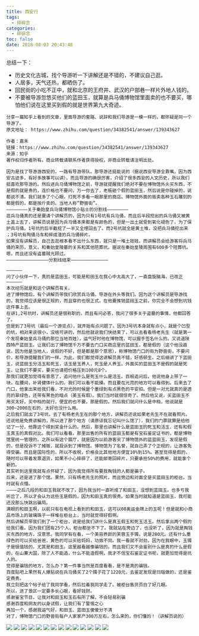 ```yaml
---
title: 西安行
tags:
  - 碎碎念
categories:
  - 碎碎念
toc: false
date: 2018-08-03 20:43:48
---
```


总结一下：
- 历史文化古城，找个导游听一下讲解还是不错的，不建议自己逛。
- 人居多，天气还热，都晒伤了。
- 回民街的小吃不正中，就和北京的王府井、武汉的户部巷一样片外地人钱的。
- 不要被导游忽悠买他们的蓝田玉，就算是兵马俑博物馆里面卖的也不要买，哪怕他们说在这里买到假的就是世界第九大奇迹。

```
分享一篇知乎上看到的文章，里面导游的套路、说辞和我们导游是一模一样的，都怀疑是同一个导游了。
原文地址： https://www.zhihu.com/question/34382541/answer/139343627

作者：嘉禾
链接：https://www.zhihu.com/question/34382541/answer/139343627
来源：知乎
著作权归作者所有。商业转载请联系作者获得授权，非商业转载请注明出处。

因为是找了导游游西安的，一路有导游带队。那导游还挺能说的（据说西安导游全靠嘴，因为西安古迹多，有好多故事可以讲），而且导游的确很厉害，介绍了很多西安的人文历史，所以我们挺喜欢那导游的。然后进兵马俑博物馆之前，导游就提醒我们绝对不要在博物馆外头买东西，不是假的就是贵的，连价格也不要问，万一你去了，老板砸个假的蓝田玉，然后说是你碰掉的，说都说不清。我们就多了个心眼，打死不多看一眼那里的商店。博物馆外面的贩卖各种玉石雕刻的都是假的，都是按斤卖的。当地人称“野兽街”。
————————关于秦始皇兵马俑博物馆小贴士的分割线————————
逛兵马俑真的还是要请个讲解员的，因为只有1号坑有兵马俑，而且后半段挖出的兵马俑又被黄土盖上去了，讲解员说是因为兵马俑本来都是有颜色的，但是一出土就受到氧化褪色了，为了保护兵马俑，1号坑的后半截挖了一半又全埋回去了。而2号坑就全是黄土堆，没把兵马俑挖出来 ；3号坑有陶俑马车和碎成渣的兵马俑碎片。
如果没有讲解员，自己去逛根本看不出什么东西，就只是一堆土娃娃。而讲解员会给游客将兵马俑的来历，意义，和秦始皇陵墓的关系和其他陪葬坑。据说在秦始皇陵周围有600多个陪葬坑。嗯，而且还没有盗墓贼光顾过。
————————————————分割线结束——————————————

——————
问了小伙伴一下，真的是蓝田玉，可能是和田玉在我心中太高大了，一直盘旋脑海，已改正
——————
本次经历就是和这个讲解员有关。
进了博物馆后，有个讲解员带我们欣赏兵马俑，导游在外头等我们。因为这个讲解员是导游找的，我觉得应该是很正规的，而且穿的也很正式。在他要推销蓝田玉之前，你完全不会想到坑钱这件事上去。
在讲1,2号坑时，讲解员还是很称职的，而且有问必答，我问了很多关于盗墓的事情，他都回答了。
但是到了3号坑（最后一个游览点），就开始有点问题了。因为3号坑本身就有点小，就是个凹型的坑，相对来说很小，没啥可讲的，然后他就说我们快结束了，可以去看看杨老先生（就是第一个发现秦始皇兵马俑的那位当地百姓），运气好时他在博物馆，可以握手签名什么的。又说道陕西特产蓝田玉。让我们出了博物馆千万不要去门口买商店里的蓝田玉，都是假的（这个他没直说，因为他是当地人，说假的不好，但是都是那个意思），称博物馆门口的街为野兽街，不要问价，和导游提醒我们的一样。为此，我们都觉得这讲解员真不错，好感顿生。之后细讲了下蓝田玉，说蓝田玉分活玉和死玉，活玉是玉养人，死玉是人养玉。外面买的蓝田玉不是假的就是死玉，让我们不要买，要买也请把价格压到100元8个。
那我们就更加觉得有意思了，追问他什么是死玉什么是活玉。百般追问后，他说他身上带了一块，在腰间，补肾健体什么的。我们可以看不能摸。而且要在光亮的地方可以看得到。后来去了门口，他拿出来给我们看，不对光的时候是个墨绿到有点黑色的平安扣。但是一对光就真的是透亮的翠绿色，还带有黑色的暗点（美玉有瑕）。我们当时就很惊奇了。然后他又说，买蓝田玉不用买太好，买中档的就行，便宜的也不要，那是假的。然后我们就问什么是中档，他说就是300~2000左右的，太好也没什么用。
之后我们就出了3号坑，去了有杨老先生在的那个地方，讲解员还说如果老先生不在就看照片。还说他是免费讲解的，所以进了那个地方（请原谅我忘记叫什么馆了），我们的门票就算是给他记了一分，他靠这个得到奖金什么的。然后，那里也讲解什么是蓝田玉的死玉和活玉，还有和假玉真玉的真假对比。我们可以看看。那里出售的所有的蓝田玉都是有宝石鉴定证书的，都是博物馆里统一管理的。之所以有这个展厅，就是因为以前游客买了博物馆外的蓝蓝田玉，发现是假的，但是投诉不了摊贩，就投诉到了博物馆。博物馆为了名誉，就自己弄了个正规的，让游客免得受骗。而且是国际性的，所以不收税，价格会比其他地方便宜10%到15%。甚至觉得是假的，随时可以带着发票退货，如果不小心摔碎了，还能邮寄回碎片，只要承担50%的费用，就能拿个新的。
其实听到这里我就有点怀疑了，因为我觉得所有要我掏钱的人都是骗子。
后来，还是进了那个馆。果然，只有杨老先生的照片。而且旁边和对面全是买蓝田玉的柜台。当时就有点懵。
————之后几段的和田玉我就不改了，因为我当时一直听成了和田玉，没想到蓝田玉。也多亏我听岔了，所以才会认为这些玉是假的，因为和田玉真的很贵。如果当时就知道是蓝田玉，我可能还没那么快跳出骗局。
满眼的和田玉啊，以前只有在电视上看到的和田玉，这可以08奥运金牌上的玉呢！但是就和小商品市场上的玻璃珠子一样堆在柜台上，当时就觉得好假啊。
然后讲解员带我们到了一个柜台，说是给我们讲什么是真玉假玉和死玉活玉。然后拿出两个假的给我们看。因为我们团有25个人，柜台都坐不下了。我就站在旁边了，也没听了，因为就是掏钱买东西的地方，没意思。我同学有在看，一个美容养颜的芙蓉玉手镯，说是280元。还有什么墨绿色的可以买给爸爸，黄色的可以买给妈妈，功效不同。我一看就不对劲，因为在我眼中，玉镯子是很值钱的，尤其是和田玉。这里越看越像骗钱的。而且我们又不会鉴别什么是真的什么是假的，在山寨大国，除了人不能造，什么不能造假啊，我才不信宝石鉴定证书呢，就更加觉得是坑人的。
觉得是骗钱的地方，怎么办？第一件事当然是百度看看，是不是真的骗钱。
百度贴吧上果然有人爆贴说在兵马俑买了2个镯子花了1220元，去鉴定发现是玛瑙做的，还是鉴定费贵。
我立刻把这个帖子给了我同学看，然后拉着我同学走了。被柜台售货员白了好几眼。
所以，进了景区一定要多长心眼，看好钱财。
感谢鉴宝节目，让我对和田玉和玉石有所了解，不会轻易别骗
感谢百度和网友的以身试假，让我们有了警惕之心
再加一个，感谢我运气好，和田玉、蓝田玉傻傻分不清
对了，博物馆门口的野兽街每户人家家产300万左右，怎么来的，你们懂的！（讲解员说的）
```

![](http://file.mspring.org/ab7004d7a9d54b052c4baca479397b02!detail)
![](http://file.mspring.org/a127e3a0d8e80f392f0a0831fc591e40!detail)
![](http://file.mspring.org/1f1846686b792c14d585cfaaec5f076f!detail)
![](http://file.mspring.org/48e701947296ce81ff50cdf96f1502b9!detail)
![](http://file.mspring.org/052a59eadd16e12bd6dff8ee3f2379d9!detail)
![](http://file.mspring.org/9b7fd5cee45ec1104660a8ecdaa86f77!detail)
![](http://file.mspring.org/e25a39eba068f31dc61221757d68043c!detail)
![](http://file.mspring.org/e610188a8535773ce0ef6f20c7a6792f!detail)
![](http://file.mspring.org/80a12959a024abe7dc150061fd0bccc6!detail)
![](http://file.mspring.org/ff72282c0ff2f7dba3f00597c4724ac4!detail)
![](http://file.mspring.org/9f997a31e0985ea930634c570e24d5ef!detail)
![](http://file.mspring.org/4252f7d89f08b74f823b8ad60bb855df!detail)
![](http://file.mspring.org/d5424126bed22fac4346a69bc169dd98!detail)
![](http://file.mspring.org/3ef4205b11ac23cbc6925ba1c6bcd57f!detail)